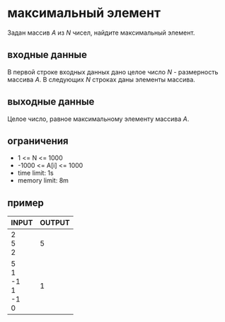 # максимальный элемент

Задан массив _A_ из _N_ чисел, найдите максимальный элемент.

## входные данные

В первой строке входных данных дано целое число _N_ - размерность массива _A_.
В следующих _N_ строках даны элементы массива.

## выходные данные

Целое число, равное максимальному элементу массива _A_.

## ограничения

 * 1 <= N <= 1000
 * -1000 <= A\[i\] <= 1000
 * time limit: 1s
 * memory limit: 8m

## пример

| INPUT | OUTPUT |
| ----- | ------ |
| 2<br>5<br>2 | 5 |
| 5<br>1<br>-1<br>1<br>-1<br>0 | 1 |
